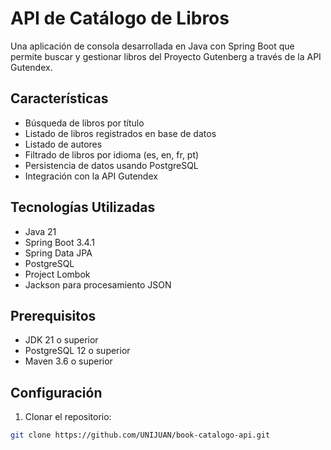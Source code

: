 # API de Catálogo de Libros

Una aplicación de consola desarrollada en Java con Spring Boot que permite buscar y gestionar libros del Proyecto Gutenberg a través de la API Gutendex.

## Características

- Búsqueda de libros por título
- Listado de libros registrados en base de datos
- Listado de autores
- Filtrado de libros por idioma (es, en, fr, pt)
- Persistencia de datos usando PostgreSQL
- Integración con la API Gutendex

## Tecnologías Utilizadas

- Java 21
- Spring Boot 3.4.1
- Spring Data JPA
- PostgreSQL
- Project Lombok
- Jackson para procesamiento JSON

## Prerequisitos

- JDK 21 o superior
- PostgreSQL 12 o superior
- Maven 3.6 o superior

## Configuración

1. Clonar el repositorio:
```bash
git clone https://github.com/UNIJUAN/book-catalogo-api.git
